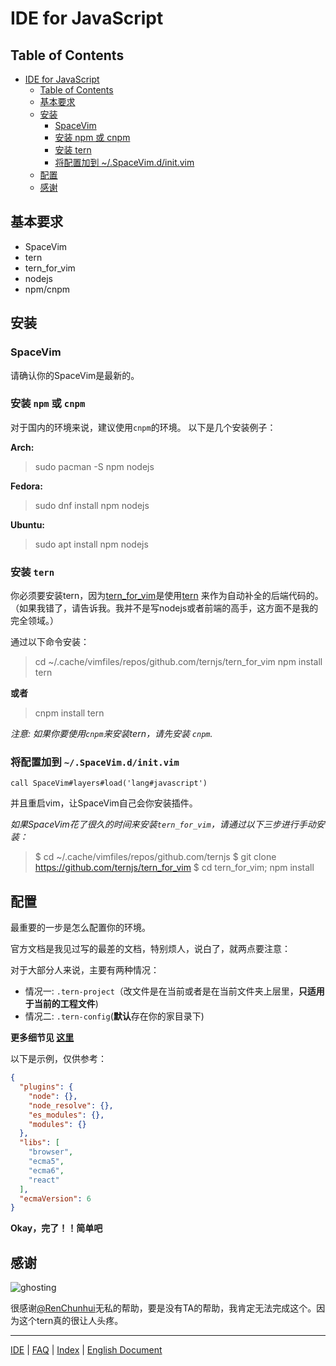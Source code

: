 # IDE for JavaScript

## Table of Contents

   * [IDE for JavaScript](#ide-for-javascript)
      * [Table of Contents](#table-of-contents)
      * [基本要求](#基本要求)
      * [安装](#安装)
         * [SpaceVim](#spacevim)
         * [安装 npm 或 cnpm](#安装-npm-或-cnpm)
         * [安装 tern](#安装-tern)
         * [将配置加到 ~/.SpaceVim.d/init.vim](#将配置加到-spacevimdinitvim)
      * [配置](#配置)
      * [感谢](#感谢)


## 基本要求

* SpaceVim
* tern
* tern_for_vim
* nodejs
* npm/cnpm

## 安装

### SpaceVim

请确认你的SpaceVim是最新的。

### 安装 `npm` 或 `cnpm`

对于国内的环境来说，建议使用`cnpm`的环境。
以下是几个安装例子：

**Arch:**
> sudo pacman -S npm nodejs

**Fedora:**
> sudo dnf install npm nodejs

**Ubuntu:**
> sudo apt install npm nodejs

### 安装 `tern`

你必须要安装tern，因为[tern_for_vim](https://github.com/ternjs/tern_for_vim)是使用[tern](http://ternjs.net/) 来作为自动补全的后端代码的。
（如果我错了，请告诉我。我并不是写nodejs或者前端的高手，这方面不是我的完全领域。）

通过以下命令安装：
> cd ~/.cache/vimfiles/repos/github.com/ternjs/tern_for_vim
> npm install tern

**或者**

> cnpm install tern

_注意: 如果你要使用`cnpm`来安装tern，请先安装 `cnpm`._

### 将配置加到 `~/.SpaceVim.d/init.vim`

```viml
call SpaceVim#layers#load('lang#javascript')
```

并且重启vim，让SpaceVim自己会你安装插件。

_如果SpaceVim花了很久的时间来安装`tern_for_vim`，请通过以下三步进行手动安装：_

> $ cd ~/.cache/vimfiles/repos/github.com/ternjs
> $ git clone https://github.com/ternjs/tern_for_vim
> $ cd tern_for_vim; npm install

## 配置

最重要的一步是怎么配置你的环境。

官方文档是我见过写的最差的文档，特别烦人，说白了，就两点要注意：

对于大部分人来说，主要有两种情况：

* 情况一: `.tern-project`（改文件是在当前或者是在当前文件夹上层里，**只适用于当前的工程文件**)
* 情况二: `.tern-config`(**默认**存在你的家目录下)

**更多细节见 [这里](http://ternjs.net/doc/manual.html#server)**

以下是示例，仅供参考：

```json
{
  "plugins": {
    "node": {},
    "node_resolve": {},
    "es_modules": {},
    "modules": {}
  },
  "libs": [
    "browser",
    "ecma5",
    "ecma6",
    "react"
  ],
  "ecmaVersion": 6
}
```

**Okay，完了！！简单吧**

## 感谢

![ghosting](https://gist.github.com/Gabirel/b71a01cce86df216abd4fd0968864942/raw/ac26a110fc873b06d810641f13882f2879821888/meme-ghosting.jpg)

很感谢[@RenChunhui](https://github.com/RenChunhui)无私的帮助，要是没有TA的帮助，我肯定无法完成这个。因为这个tern真的很让人头疼。 

---------------

[IDE](../IDE) | [FAQ](../FAQ.md#faq) | [Index](../README.md#table-of-contents) | [English Document](../../README.md#hack-spacevim)

